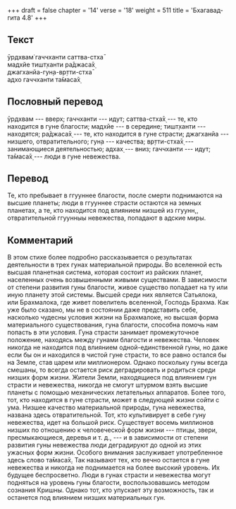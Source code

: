 +++
draft = false
chapter = '14'
verse = '18'
weight = 511
title = 'Бхагавад-гита 4.8'
+++
## Текст

ӯрдхвам̇ гаччханти саттва-стха̄  
мадхйе тишт̣ханти ра̄джаса̄х̣  
джагханйа-гун̣а-вр̣тти-стха̄  
адхо гаччханти та̄маса̄х̣

## Пословный перевод

ӯрдхвам --- вверх; гаччханти --- идут; саттва-стха̄х̣ --- те, кто
находится в гуне благости; мадхйе --- в середине; тишт̣ханти ---
находятся; ра̄джаса̄х̣ --- те, кто находится в гуне страсти; джагханйа ---
низшего, отвратительного; гун̣а --- качества; вр̣тти-стха̄х̣ ---
занимающиеся деятельностью; адхах̣ --- вниз; гаччханти --- идут; та̄маса̄х̣
--- люди в гуне невежества.

## Перевод

Те, кто пребывает в ггууннее благости, после смерти поднимаются на
высшие планеты; люди в ггууннее страсти остаются на земных планетах, а
те, кто находится под влиянием низшей из ггуунн,, отвратительной
ггуунныы невежества, попадают в адские миры.

## Комментарий

В этом стихе более подробно рассказывается о результатах деятельности в
трех гунах материальной природы. Во вселенной есть высшая планетная
система, которая состоит из райских планет, населенных очень
возвышенными живыми существами. В зависимости от степени развития гуны
благости, живое существо попадает на ту или иную планету этой системы.
Высшей среди них является Сатьялока, или Брахмалока, где живет
повелитель вселенной, Господь Брахма. Как уже было сказано, мы не в
состоянии даже представить себе, насколько чудесны условия жизни на
Брахмалоке, но высшая форма материального существования, гуна благости,
способна помочь нам попасть в эти условия. Гуна страсти занимает
промежуточное положение, находясь между гунами благости и невежества.
Человек никогда не находится под влиянием одной-единственной гуны, но
даже если бы он и находился в чистой гуне страсти, то все равно остался
бы на Земле, став царем или миллионером. Однако поскольку гуны всегда
смешаны, то всегда остается риск деградировать и родиться среди низших
форм жизни. Жители Земли, находящиеся под влиянием гун страсти и
невежества, никогда не смогут штурмом взять высшие планеты с помощью
механических летательных аппаратов. Более того, тот, кто находится в
гуне страсти, может в следующей жизни сойти с ума. Низшее качество
материальной природы, гуна невежества, названа здесь отвратительной.
Тот, кто культивирует в себе гуну невежества, идет на большой риск.
Существует восемь миллионов низших по отношению к человеческой форм
жизни --- птицы, звери, пресмыкающиеся, деревья и т. д., --- и в
зависимости от степени развития гуны невежества люди деградируют до
одной из этих ужасных форм жизни. Особого внимания заслуживает
употребленное здесь слово та̄маса̄х̣. Так называют тех, кто вечно остается
в гуне невежества и никогда не поднимается на более высокий уровень. Их
будущее беспросветно. Люди в гунах страсти и невежества могут подняться
на уровень гуны благости, воспользовавшись методом сознания Кришны.
Однако тот, кто упускает эту возможность, так и останется под влиянием
низших материальных гун.
